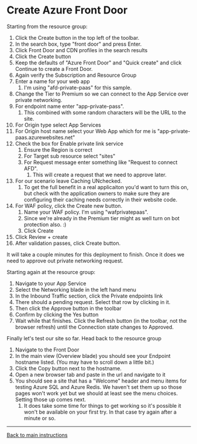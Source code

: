 # Create Azure Front Door

Starting from the resource group:

1. Click the Create button in the top left of the toolbar.
1. In the search box, type "front door" and press Enter.
1. Click Front Door and CDN profiles in the search results
1. Click the Create button
1. Keep the defaults of "Azure Front Door" and "Quick create" and click Continue to create a Front Door.
1. Again verify the Subscription and Resource Group
1. Enter a name for your web app
	1. I'm using "afd-private-paas" for this sample.	
1. Change the Tier to Premium so we can connect to the App Service over private networking.
1. For endpoint name enter "app-private-pass".
   1. This combined with some random characters will be the URL to the site.
1. For Origin type select App Services
1. For Origin host name select your Web App which for me is "app-private-paas.azurewebsites.net"
1. Check the box for Enable private link service
	1. Ensure the Region is correct
	1. For Target sub resource select "sites"
	1. For Request message enter something like "Request to connect AFD".
		1. This will create a request that we need to approve later.
1. For our scenario leave Caching UNchecked.  
	1. To get the full benefit in a real applicaiton you'd want to turn this on, but check with the application owners to make sure they are configuring their caching needs correctly in their website code.
1. For WAF policy, click the Create new button.
	1. Name your WAF policy.  I'm using "wafprivatepaas".
	1. Since we're already in the Premium tier might as well turn on bot protection also. :)
	1. Click Create
1. Click Review + create
1. After validation passes, click Create button.

It will take a couple minutes for this deployment to finish.  Once it does we need to approve out private networking request.

Starting again at the resource group:
1. Navigate to your App Service
1. Select the Networking blade in the left hand menu
1. In the Inbound Traffic section, click the Private endpoints link
1. There should a pending request.  Select that row by clicking in it.
1. Then click the Approve button in the toolbar
1. Confirm by clicking the Yes button
1. Wait while that finishes.  Click the Refresh button (in the toolbar, not the browser refresh) until the Connection state changes to Approved.

Finally let's test our site so far.  Head back to the resource group
1. Navigate to the Front Door
1. In the main view (Overview blade) you should see your Endpoint hostname listed.  (You may have to scroll down a little bit.)
1. Click the Copy button next to the hostname.
1. Open a new browser tab and paste in the url and navigate to it
1. You should see a site that has a  "Welcome" header and menu items for testing Azure SQL and Azure Redis.  We haven't set them up so those pages won't work yet but we should at least see the menu choices.  Setting those up comes next.
	1. It does take some time for things to get working so it's possible it won't be available on your first try.  In that case try again after a minute or so.
    
---
[Back to main instructions](/README.md)